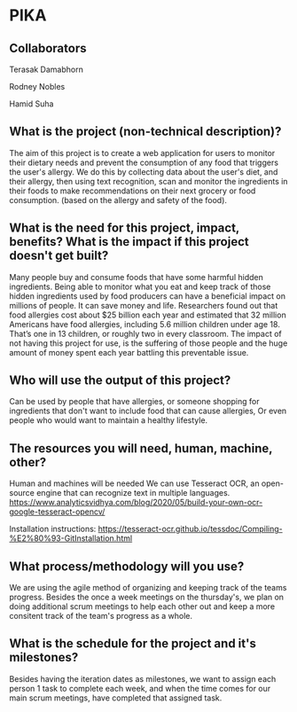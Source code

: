 # PIKA

## Collaborators

Terasak Damabhorn

Rodney Nobles

Hamid Suha

## What is the project (non-technical description)?
The aim of this project is to create a web application for users to monitor their dietary needs and prevent the consumption of any food that triggers the user's allergy. We do this by collecting data about the user's diet, and their allergy, then using text recognition, scan and monitor the ingredients in their foods to make recommendations on their next grocery or food consumption. (based on the allergy and safety of the food).

## What is the need for this project, impact, benefits?  What is the impact if this project doesn't get built?
Many people buy and consume foods that have some harmful hidden ingredients. Being able to monitor what you eat and keep track of those hidden ingredients used by food producers can have a beneficial impact on millions of people. It can save money and life. Researchers found out that food allergies cost about $25 billion each year and estimated that 32 million Americans have food allergies, including 5.6 million children under age 18. That’s one in 13 children, or roughly two in every classroom. The impact of not having this project for use, is the suffering of those people and the huge amount of money spent each year battling this preventable issue.

## Who will use the output of this project?
Can be used by people that have allergies, or someone shopping for ingredients that don't want to include food that can cause allergies, Or even people who would want to maintain a healthy lifestyle.

## The resources you will need, human, machine, other?
Human and machines will be needed
We can use Tesseract OCR, an open-source engine that can recognize text in multiple languages.	https://www.analyticsvidhya.com/blog/2020/05/build-your-own-ocr-google-tesseract-opencv/

Installation instructions:
https://tesseract-ocr.github.io/tessdoc/Compiling-%E2%80%93-GitInstallation.html

## What process/methodology will you use?
We are using the agile method of organizing and keeping track of the teams progress. Besides the once a week meetings on the thursday's, we plan on doing additional scrum meetings to help each other out and keep a more consitent track of the team's progress as a whole.

## What is the schedule for the project and it's milestones?
Besides having the iteration dates as milestones, we want to assign each person 1 task to complete each week, and when the time comes for our main scrum meetings, have completed that assigned task.
